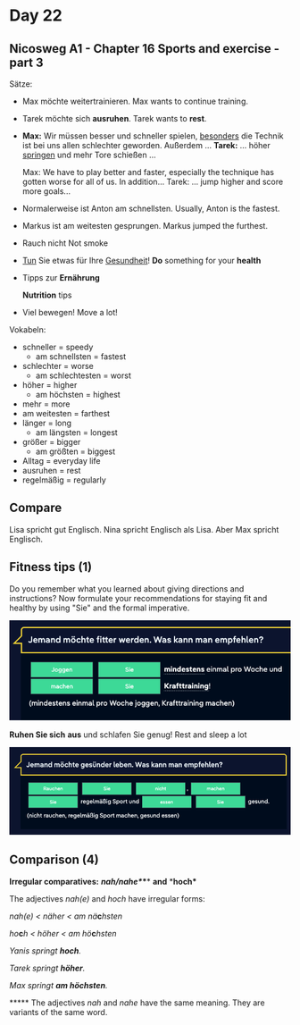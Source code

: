 # Day 22

## Nicosweg A1 - Chapter 16 Sports and exercise - part 3

Sätze:

- Max möchte weitertrainieren.
  Max wants to continue training.

- Tarek möchte sich **ausruhen**.
  Tarek wants to **rest**.

- **Max:** Wir müssen besser und schneller spielen, [besonders](https://learngerman.dw.com/en/higher-faster-farther-1/l-37668815/e-37669999#) die Technik ist bei uns allen schlechter geworden. Außerdem …
  **Tarek:** … höher [springen](https://learngerman.dw.com/en/higher-faster-farther-1/l-37668815/e-37669999#) und mehr Tore schießen …

  Max: We have to play better and faster, especially the technique has gotten worse for all of us. In addition...
  Tarek: ... jump higher and score more goals...

- Normalerweise ist Anton am schnellsten.
  Usually, Anton is the fastest.

- Markus ist am weitesten gesprungen.
  Markus jumped the furthest.

- Rauch nicht
  Not smoke

- [Tun](https://learngerman.dw.com/en/stay-fit-1/l-37668815/e-37671701#) Sie etwas für Ihre [Gesundheit](https://learngerman.dw.com/en/stay-fit-1/l-37668815/e-37671701#)!
  **Do** something for your **health**

- Tipps zur **Ernährung**

  **Nutrition** tips

- Viel bewegen!
  Move a lot!

Vokabeln:

- schneller = speedy
  - am schnellsten = fastest
- schlechter = worse
  - am schlechtesten = worst
- höher = higher
  - am höchsten = highest
- mehr = more
- am weitesten = farthest
- länger = long
  - am längsten = longest
- größer = bigger
  - am größten = biggest
- Alltag = everyday life
- ausruhen = rest
- regelmäßig = regularly



## Compare

Lisa spricht gut Englisch. Nina spricht Englisch als Lisa. Aber Max spricht Englisch.

## Fitness tips (1)

Do you remember what you learned about giving directions and instructions? Now formulate your recommendations for staying fit and healthy by using "Sie" and the formal imperative.

![image-20251022232957834](./img/day22-30/image-20251022232957834.png)

**Ruhen Sie sich** **aus** und schlafen Sie genug!
Rest and sleep a lot

![image-20251022233543464](./img/day22-30/image-20251022233543464.png)

## Comparison (4)

**Irregular comparatives:** ***nah/nahe\******\**** **and** ***hoch\***

The adjectives *nah(e)* and *hoch* have irregular forms:

*nah(e) < näher < am nä***c***hsten*

*ho***c***h < höher < am hö***c***hsten*

 

*Yanis springt **hoch**.*

*Tarek springt **höher**.*

*Max springt **am höchsten**.*



***** The adjectives *nah* and *nahe* have the same meaning. They are variants of the same word.
